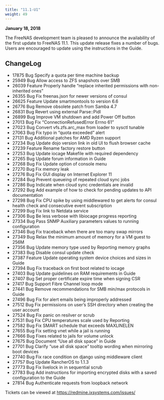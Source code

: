 ```yaml
---
title: "11.1-U1"
weight: 49
---
```


**January 18, 2018**

The FreeNAS development team is pleased to announce the availability of the first update to FreeNAS 11.1. This update release fixes a number of bugs. Users are encouraged to update using the instructions in the Guide.

## ChangeLog

+ 17875	Bug	Specify a quota per time machine backup
+ 25949	Bug	Allow access to ZFS snapshots over SMB
+ 26039	Feature	Properly handle “replace inherited permissions with non-inherited ones”
+ 26355	Bug	Fix freenas.json for newer versions of consul
+ 26625	Feature	Update smartmontools to version 6.6
+ 26776	Bug	Remove obsolete patch from Samba 4.7
+ 26831	Bug	Revert using external Parse::Pidl
+ 26899	Bug	Improve VM shutdown and add Power Off button
+ 27013	Bug	Fix “ConnectionRefusedError Errno 61”
+ 27023	Bug	Convert vfs.zfs.arc_max from loader to sysctl tunable
+ 27063	Bug	Fix typo in “quota exceeded” alert
+ 27131	Bug	Additional patches for AMD Ryzen support
+ 27234	Bug	Update dojo version link in old UI to flush browser cache
+ 27239	Feature	Rename factory restore button
+ 27253	Bug	Update iocage Makefile with required dependency
+ 27265	Bug	Update forum information in Guide
+ 27268	Bug	Fix Update option of console menu
+ 27270	Bug	Fix memory leak
+ 27276	Bug	Fix GUI display on Internet Explorer 11
+ 27284	Bug	Prevent queueing of repeated cloud sync jobs
+ 27286	Bug	Indicate when cloud sync credentials are invalid
+ 27292	Bug	Add example of how to check for pending updates to API documentation
+ 27298	Bug	Fix CPU spike by using middlewared to get alerts for consul health check and consecutive event subscription
+ 27299	Bug	Fix link to Netdata service
+ 27306	Bug	Be less verbose with libiocage progress reporting
+ 27334	Bug	Pass SNMP Auxiliary parameters values to running configuration
+ 27346	Bug	Fix traceback when there are too many swap mirrors
+ 27349	Bug	Relax the minimum amount of memory for a VM guest to 256M
+ 27356	Bug	Update memory type used by Reporting memory graphs
+ 27383	Bug	Disable consul update check
+ 27387	Feature	Update operating system device choices and sizes in Guide
+ 27394	Bug	Fix traceback on first boot related to iocage
+ 27403	Bug	Update guidelines on RAM requirements in Guide
+ 27407	Bug	Set proper certificate expire time when signing CSR
+ 27417	Bug	Support Fibre Channel loop mode
+ 27441	Bug	Remove recommendations for SMB min/max protocols in Guide
+ 27496	Bug	Fix for alert emails being improperly addressed
+ 27512	Bug	Fix permissions on user’s SSH directory when creating the user account
+ 27524	Bug	Fix panic on resilver or scrub
+ 27531	Bug	Fix CPU temperatures scale used by Reporting
+ 27582	Bug	Fix SMART schedule that exceeds MAXLINELEN
+ 27655	Bug	Fix setting vnet while a jail is running
+ 27666	Bug	Fixes related to jails for volume unlock
+ 27675	Bug	Document “Use all disk space” in Guide
+ 27701	Bug	Clarify “use all disk space” tooltip wording when mirroring boot devices
+ 27740	Bug	Fix race condition on django using middleware client
+ 27757	Bug	Update RancherOS to 1.1.3
+ 27773	Bug	Fix livelock in in sequential scrub
+ 27783	Bug	Add instructions for importing encrypted disks with a saved configuration to the Guide
+ 27814	Bug	Authenticate requests from loopback network

Tickets can be viewed at https://redmine.ixsystems.com/issues/